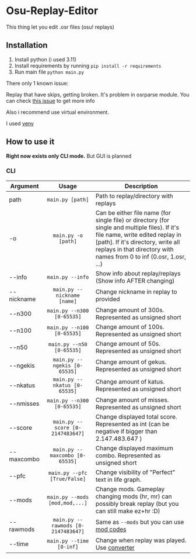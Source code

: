 # Osu-Replay-Editor

This thing let you edit .osr files (osu! replays)

## Installation

1. Install python (i used 3.11)
2. Install requirements by running ```pip install -r requirements```
3. Run main file ```python main.py```

There only 1 known issue:

Replay that have skips, getting broken. It's problem in osrparse module. You can check [this issue](https://github.com/kszlim/osu-replay-parser/issues/41) to get more info

Also i recommend use virtual environment.

I used [venv](https://docs.python.org/3/library/venv.html)

## How to use it

**Right now exists only CLI mode.** But GUI is planned

### CLI

| Argument   | Usage                                    | Description                     |
|------------|:----------------------------------------:|---------------------------------|
| path       | ``` main.py [path] ```                   | Path to replay/directory with replays|
| -o         | ``` main.py -o [path] ```                | Can be either file name (for single file) or directory (for single and multiple files). If it's file name, write edited replay in \[path\]. If it's directory, write all replays in that directory with names from 0 to inf (0.osr, 1.osr, ...) |
| --info     | ``` main.py --info ```                   | Show info about replay/replays (Show info AFTER changing)|
| --nickname | ``` main.py --nickname [name] ```        | Change nickname in replay to provided |
| --n300     | ``` main.py --n300 [0-65535] ```         | Change amount of 300s. Represented as unsigned short |
| --n100     | ``` main.py --n100 [0-65535] ```         | Change amount of 100s. Represented as unsigned short |
| --n50      | ``` main.py --n50 [0-65535] ```          | Change amount of 50s. Represented as unsigned short |
| --ngekis   | ``` main.py --ngekis [0-65535] ```       | Change amount of gekus. Represented as unsigned short |
| --nkatus   | ``` main.py --nkatus [0-65535] ```       | Change amount of katus. Represented as unsigned short |
| --nmisses  | ``` main.py --n300 [0-65535] ```         | Change amount of misses. Represented as unsigned short |
| --score    | ``` main.py --score [0-2147483647] ```   | Change displayed total score. Represented as int (can be negative if bigger than 2.147.483.647 ) |
| --maxcombo | ``` main.py --maxcombo [0-65535] ```     | Change displayed maximum combo. Represented as unsigned short |
| --pfc      | ``` main.py --pfc [True/False] ```       | Change visibility of "Perfect" text in life graph. |
| --mods     | ``` main.py --mods [mod,mod,...] ```     | Change mods. Gameplay changing mods (hr, mr) can possibly break replay (but you can still make ez+hr :D) |
| --rawmods  | ``` main.py --rawmods [0-2147483647] ``` | Same as ```--mods``` but you can use [mod codes](https://osu.ppy.sh/wiki/en/Client/File_formats/Osr_(file_format)) |
| --time     | ``` main.py --time [0-inf] ```           | Change when replay was played. Use [converter](https://www.datetimetoticks-converter.com/) |

